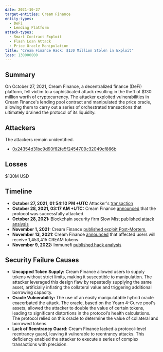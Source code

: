 ```yaml
---
date: 2021-10-27
target-entities: Cream Finance
entity-types:
  - DeFi
  - Lending Platform
attack-types:
  - Smart Contract Exploit
  - Flash Loan Attack
  - Price Oracle Manipulation
title: "Cream Finance Hack: $130 Million Stolen in Exploit"
loss: 130000000
---
```


## Summary

On October 27, 2021, Cream Finance, a decentralized finance (DeFi) platform, fell victim to a sophisticated attack resulting in the theft of $130 million worth of cryptocurrency. The attacker exploited vulnerabilities in Cream Finance's lending pool contract and manipulated the price oracle, allowing them to carry out a series of orchestrated transactions that ultimately drained the protocol of its liquidity.

## Attackers

The attackers remain unidentified.

- [0x24354d31bc9d90f62fe5f2454709c32049cf866b](https://etherscan.io/address/0x24354d31bc9d90f62fe5f2454709c32049cf866b)

## Losses

$130M USD

## Timeline

- **October 27, 2021, 01:54:10 PM +UTC** Attacker's [transaction](https://etherscan.io/tx/0x0fe2542079644e107cbf13690eb9c2c65963ccb79089ff96bfaf8dced2331c92)
- **October 28, 2021, 03:17 AM +UTC:** Cream Finance [announced](https://twitter.com/CreamdotFinance/status/1453455806075006976) that the protocol was successfully attacked.
- **October 28, 2021:** Blockchain security firm Slow Mist [published attack analysis](https://medium.com/@slowmist/cream-hacked-analysis-us-130-million-hacked-95c9410320ca)
- **November 1, 2021:** Cream Finance [published exploit Post-Mortem.](https://medium.com/cream-finance/c-r-e-a-m-finance-post-mortem-amp-exploit-6ceb20a630c5)
- **November 13, 2021:** Cream Finance [announced](https://creamdotfinance.medium.com/moving-forward-post-exploit-next-steps-for-c-r-e-a-m-finance-1ad05e2066d5) that affected users will receive 1,453,415 CREAM tokens
- **November 9, 2022:** Immunefi [published hack analysis](https://medium.com/immunefi/hack-analysis-cream-finance-oct-2021-fc222d913fc5)

## Security Failure Causes

- **Uncapped Token Supply:** Cream Finance allowed users to supply tokens without strict limits, making it susceptible to manipulation. The attacker leveraged this design flaw by repeatedly supplying the same asset, artificially inflating the collateral value and triggering additional borrowing capacity.
- **Oracle Vulnerability:** The use of an easily manipulatable hybrid oracle exacerbated the attack. The oracle, based on the Yearn 4-Curve pool's assets, allowed the attacker to double the value of certain tokens, leading to significant distortions in the protocol's health calculations. The protocol relied on this oracle to determine the value of collateral and borrowed tokens.
- **Lack of Reentrancy Guard:** Cream Finance lacked a protocol-level reentrancy guard, leaving it vulnerable to reentrancy attacks. This deficiency enabled the attacker to execute a series of complex transactions with precision.
